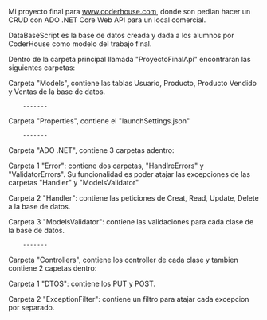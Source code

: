 Mi proyecto final para www.coderhouse.com, donde son pedian hacer un CRUD con ADO .NET Core Web API para un local comercial.

DataBaseScript es la base de datos creada y dada a los alumnos por CoderHouse como modelo del trabajo final.


Dentro de la carpeta principal llamada "ProyectoFinalApi" encontraran las siguientes carpetas:

Carpeta "Models", contiene las tablas Usuario, Producto, Producto Vendido y Ventas de la base de datos.

		-------

Carpeta "Properties", contiene el "launchSettings.json"

		-------

Carpeta "ADO .NET", contiene 3 carpetas adentro:

Carpeta 1 "Error": contiene dos carpetas, "HandlreErrors" y "ValidatorErrors". Su funcionalidad es poder atajar las excepciones de las carpetas "Handler" y "ModelsValidator"

Carpeta 2 "Handler": contiene las peticiones de Creat, Read, Update, Delete a la base de datos.

Carpeta 3 "ModelsValidator": contiene las validaciones para cada clase de la base de datos.

		-------

Carpeta "Controllers", contiene los controller de cada clase y tambien contiene 2 capetas dentro:

Carpeta 1 "DTOS": contiene los PUT y POST.

Carpeta 2 "ExceptionFilter": contiene un filtro para atajar cada excepcion por separado.
